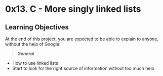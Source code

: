 # 0x13. C - More singly linked lists

## Learning Objectives
At the end of this project, you are expected to be able to explain to anyone, without the help of Google:

> _**General**_
* How to use linked lists
* Start to look for the right source of information without too much help
